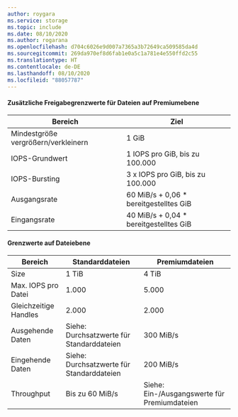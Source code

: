```yaml
---
author: roygara
ms.service: storage
ms.topic: include
ms.date: 08/10/2020
ms.author: rogarana
ms.openlocfilehash: d704c6026e9d007a7365a3b72649ca509585da4d
ms.sourcegitcommit: 269da970ef8d6fab1e0a5c1a781e4e550ffd2c55
ms.translationtype: HT
ms.contentlocale: de-DE
ms.lasthandoff: 08/10/2020
ms.locfileid: "88057787"
---
```

#### <a name="additional-premium-file-share-level-limits"></a>Zusätzliche Freigabegrenzwerte für Dateien auf Premiumebene

|Bereich  |Ziel  |
|---------|---------|
|Mindestgröße vergrößern/verkleinern    |1 GiB      |
|IOPS-Grundwert    |1 IOPS pro GiB, bis zu 100.000|
|IOPS-Bursting    |3 x IOPS pro GiB, bis zu 100.000|
|Ausgangsrate         |60 MiB/s + 0,06 * bereitgestelltes GiB        |
|Eingangsrate| 40 MiB/s + 0,04 * bereitgestelltes GiB |

#### <a name="file-level-limits"></a>Grenzwerte auf Dateiebene

|Bereich  |Standarddateien  |Premiumdateien  |
|---------|---------|---------|
|Size     |1 TiB         |4 TiB         |
|Max. IOPS pro Datei      |1\.000         |5\.000         |
|Gleichzeitige Handles     |2\.000         |2\.000         |
|Ausgehende Daten     |Siehe: Durchsatzwerte für Standarddateien         |300 MiB/s         |
|Eingehende Daten     |Siehe: Durchsatzwerte für Standarddateien         |200 MiB/s         |
|Throughput     |Bis zu 60 MiB/s         |Siehe: Ein-/Ausgangswerte für Premiumdateien         |